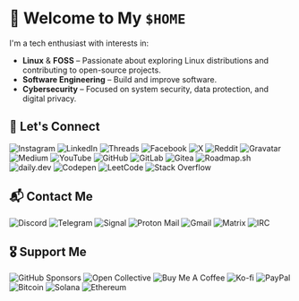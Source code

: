 # 🌊 Welcome to My `$HOME`

I'm a tech enthusiast with interests in:

* **Linux** & **FOSS** – Passionate about exploring Linux distributions and contributing to open-source projects.
* **Software Engineering** – Build and improve software.
* **Cybersecurity** – Focused on system security, data protection, and digital privacy.

## 🔗 Let's Connect

![Instagram](https://img.shields.io/badge/Instagram-Instagram?style=social&logo=instagram&link=https%3A%2F%2Finstagram.com%2Ffarhnkrnapratma)
![LinkedIn](https://img.shields.io/badge/LinkedIn-m?style=social&&label=in&link=https%3A%2F%2Flinkedin.com%2Fin%2Ffarhnkrnapratma)
![Threads](https://img.shields.io/badge/Threads-m?style=social&logo=threads&link=https%3A%2F%2Fthreads.com%2F%40farhnkrnapratma)
![Facebook](https://img.shields.io/badge/Facebook-m?style=social&logo=facebook&link=https%3A%2F%2Ffacebook.com%2Ffarhnkrnapratma)
![X](https://img.shields.io/badge/X%20(Twitter)-X?style=social&logo=x&link=https%3A%2F%2Fx.com%2Ffarhnkrnapratma)
![Reddit](https://img.shields.io/badge/Reddit-Reddit?style=social&logo=reddit&link=https%3A%2F%2Fwww.reddit.com%2Fuser%2Ffarhnkrnapratma)
![Gravatar](https://img.shields.io/badge/Gravatar-m?style=social&logo=gravatar&link=https%3A%2F%2Fgravatar.com%2Ffarhnkrnapratma)
![Medium](https://img.shields.io/badge/Medium-m?style=social&logo=medium&link=https%3A%2F%2Fmedium.com%2F%40farhnkrnapratma)
![YouTube](https://img.shields.io/badge/YouTube-m?style=social&logo=youtube&link=https%3A%2F%2Fyoutube.com%2Ffarhnkrnapratma)
![GitHub](https://img.shields.io/badge/GitHub-m?style=social&logo=github&link=https%3A%2F%2Fgithub.com%2Ffarhnkrnapratma)
![GitLab](https://img.shields.io/badge/GitLab-m?style=social&logo=gitlab&link=https%3A%2F%2Fgitlab.com%2Ffarhnkrnapratma)
![Gitea](https://img.shields.io/badge/Gitea-gitea?style=social&logo=gitea&link=https%3A%2F%2Fgitea.com%2Ffarhnkrnapratma)
![Roadmap.sh](https://img.shields.io/badge/Roadmap.sh-Roadmap?style=social&logo=roadmap.sh&link=https%3A%2F%2Froadmap.sh%2Fu%2Ffarhnkrnapratma)
![daily.dev](https://img.shields.io/badge/daily.dev-m?style=social&logo=dailydotdev&link=https%3A%2F%2Fapp.daily.dev%2Ffarhnkrnapratma)
![Codepen](https://img.shields.io/badge/Codepen-m?style=social&logo=codepen&link=https%3A%2F%2Fcodepen.io%2Ffarhnkrnapratma)
![LeetCode](https://img.shields.io/badge/LeetCode-leetcode?style=social&logo=leetcode&link=https%3A%2F%2Fleetcode.com%2Fu%2Ffarhnkrnapratma%2F)
![Stack Overflow](https://img.shields.io/badge/Stack%20Overflow-m?style=social&logo=stackoverflow&link=https%3A%2F%2Fstackoverflow.com%2Fusers%2F22417176%2Ffarhnkrnapratma)

## 📬 Contact Me

![Discord](https://img.shields.io/badge/Discord-m?style=social&logo=discord&link=https%3A%2F%2Fdiscord.com%2Fusers%2F1211639676318908457)
![Telegram](https://img.shields.io/badge/Telegram-m?style=social&logo=telegram&link=https%3A%2F%2Ft.me%2Ffarhnkrnapratma)
![Signal](https://img.shields.io/badge/Signal-signal?style=social&logo=signal&link=https%3A%2F%2Fsignal.me%2F%23eu%2FxHbwemlRirWxlwSRehEVmbXZYpZiAM-EFs9moWX6j3b3ugs99AZEFIbpNhqPlY7I)
![Proton Mail](https://img.shields.io/badge/Proton%20Mail-m?style=social&logo=protonmail&link=farhnkrnapratma%40protonmail.com)
![Gmail](https://img.shields.io/badge/GMail-m?style=social&logo=gmail&link=farhnkrnapratma%40gmail.com)
![Matrix](https://img.shields.io/badge/Matrix-m?style=social&logo=matrix&link=https%3A%2F%2Fmatrix.to%2F%23%2F%23farhnkrnapratma%3Amatrix.org)
![IRC](https://img.shields.io/badge/%23farhnkrnapratma-m?style=social&logo=liberadotchat)

## 🎖️ Support Me

![GitHub Sponsors](https://img.shields.io/badge/GitHub%20Sponsors-m?style=social&logo=githubsponsors&link=https%3A%2F%2Fgithub.com%2Fsponsors%2Ffarhnkrnapratma)
![Open Collective](https://img.shields.io/badge/Open%20Collective-m?style=social&logo=opencollective&link=https%3A%2F%2Fopencollective.com%2Ffarhnkrnapratma)
![Buy Me A Coffee](https://img.shields.io/badge/Buy%20Me%20A%20Coffee-m?style=social&logo=buymeacoffee&link=https%3A%2F%2Fbuymeacoffee.com%2Ffarhnkrnapratma)
![Ko-fi](https://img.shields.io/badge/Ko--fi-m?style=social&logo=kofi&link=https%3A%2F%2Fko-fi.com%2Ffarhnkrnapratma)
![PayPal](https://img.shields.io/badge/PayPal-m?style=social&logo=paypal&link=https%3A%2F%2Fpaypal.me%2Ffarhnkrnapratma)
![Bitcoin](https://img.shields.io/badge/bc1qynechhejlcxtdp6ep73vvwvaux2khfreanjrea-bitcoin?style=social&logo=bitcoin)
![Solana](https://img.shields.io/badge/2C2A3hYLyonvAFuf5bja2qwYJrz7qFeaUHRpkVNwYGDC-solana?style=social&logo=solana)
![Ethereum](https://img.shields.io/badge/0x7e0B2aEcDc26242Ea510146AD1505E9BBB79d04B-ethereum?style=social&logo=ethereum)
